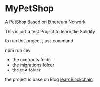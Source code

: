 # MyPetShop
A PetShop Based on Ethereum Network

This is just a test Project to learn the Solidity

to run this project , use command

  npm run dev 

- the contracts folder 
- the migrations folder
- the test folder

the project is base on Blog
[learnBlockchain](https://learnblockchain.cn/2018/01/12/first-dapp/)